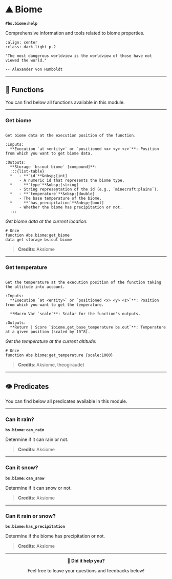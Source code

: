 # ⛰️ Biome

**`#bs.biome:help`**

Comprehensive information and tools related to biome properties.

```{image} /_imgs/modules/biome.png
:align: center
:class: dark_light p-2
```

```{epigraph}
"The most dangerous worldview is the worldview of those have not viewed the world."

-- Alexander von Humboldt
```

---

## 🔧 Functions

You can find below all functions available in this module.

---

### Get biome

```{function} #bs.biome:get_biome

Get biome data at the execution position of the function.

:Inputs:
  **Execution `at <entity>` or `positioned <x> <y> <z>`**: Position from which you want to get biome data.

:Outputs:
  **Storage `bs:out biome` [compound]**:
  :::{list-table}
  *   - **`id`**&nbsp;[int]
      - A numeric id that represents the biome type.
  *   - **`type`**&nbsp;[string]
      - String representation of the id (e.g., `minecraft:plains`).
  *   - **`temperature`**&nbsp;[double]
      - The base temperature of the biome.
  *   - **`has_precipitation`**&nbsp;[bool]
      - Whether the biome has precipitation or not.
  :::
```

*Get biome data at the current location:*

```mcfunction
# Once
function #bs.biome:get_biome
data get storage bs:out biome
```

> **Credits**: Aksiome

---

### Get temperature

```{function} #bs.biome:get_temperature {scale:<scaling>}

Get the temperature at the execution position of the function taking the altitude into account.

:Inputs:
  **Execution `at <entity>` or `positioned <x> <y> <z>`**: Position from which you want to get the temperature.

  **Macro Var `scale`**: Scalar for the function's outputs.

:Outputs:
  **Return | Score `$biome.get_base_temperature bs.out`**: Temperature at a given position (scaled by 10^8).
```

*Get the temperature at the current altitude:*

```mcfunction
# Once
function #bs.biome:get_temperature {scale:1000}
```

> **Credits**: Aksiome, theogiraudet

---

## 👁️ Predicates

You can find below all predicates available in this module.

---

### Can it rain?

**`bs.biome:can_rain`**

Determine if it can rain or not.

> **Credits**: Aksiome

---

### Can it snow?

**`bs.biome:can_snow`**

Determine if it can snow or not.

> **Credits**: Aksiome

---

### Can it rain or snow?

**`bs.biome:has_precipitation`**

Determine if the biome has precipitation or not.

> **Credits**: Aksiome

---

<div id="gs-comments" align=center>

**💬 Did it help you?**

Feel free to leave your questions and feedbacks below!

</div>
